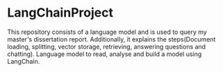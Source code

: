 # LangChainProject
This repository consists of a language model and is used to query my master's dissertation report. Additionally, it explains the steps(Document loading, splitting, vector storage, retrieving, answering questions and chatting). Language model to read, analyse and build a model using LangChain.

